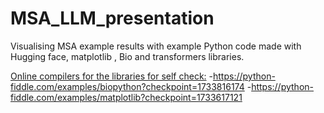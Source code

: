 # MSA_LLM_presentation
Visualising MSA example results with example Python code made with Hugging face, matplotlib , Bio and transformers libraries.

<ins> Online compilers for the libraries for self check:</ins>
-https://python-fiddle.com/examples/biopython?checkpoint=1733816174 
-https://python-fiddle.com/examples/matplotlib?checkpoint=1733617121
